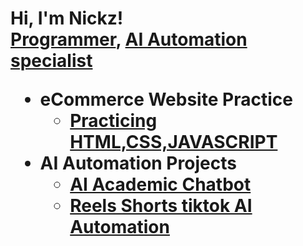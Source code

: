 <h1>Hi, I'm Nickz! <br/><a href="https://github.com/LazyNickz">Programmer</a>, <a href="https://www.linkedin.com/in/lazynickz/">AI Automation specialist</a>
  
- <b>eCommerce Website Practice</b>
  - [Practicing HTML,CSS,JAVASCRIPT](https://github.com/LazyNickz/novacart)
- <b>AI Automation Projects</b>
  - [AI Academic Chatbot](https://github.com/LazyNickz/AIchatBOT)
  - [Reels Shorts tiktok AI Automation](https://github.com/LazyNickz/automation) 



<!--
**joshmadakor1/joshmadakor1** is a ✨ _special_ ✨ repository because its `README.md` (this file) appears on your GitHub profile.

Here are some ideas to get you started:

- 🔭 I’m currently working on ...
- 🌱 I’m currently learning ...
- 👯 I’m looking to collaborate on ...
- 🤔 I’m looking for help with ...
- 💬 Ask me about ...
- 📫 How to reach me: ...
- 😄 Pronouns: ...
- ⚡ Fun fact: ...
-->
